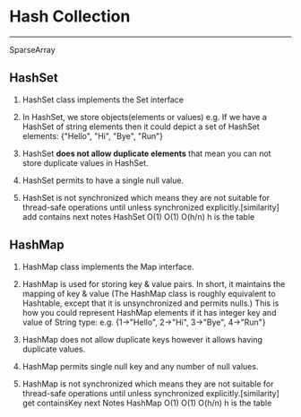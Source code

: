 # Hash Collection

---

SparseArray

## HashSet

1. HashSet class implements the Set interface

2. In HashSet, we store objects(elements or values) e.g. If we have a HashSet of string elements then it could depict a set of HashSet elements: {"Hello", "Hi", "Bye", "Run"}

3. HashSet **does not allow duplicate elements** that mean you can not store duplicate values in HashSet.

4. HashSet permits to have a single null value.

5. HashSet is not synchronized which means they are not suitable for thread-safe operations until unless synchronized explicitly.[similarity]
    add contains next notes
    HashSet O(1) O(1) O(h/n) h is the table

## HashMap

1. HashMap class implements the Map interface.

2. HashMap is used for storing key & value pairs. In short, it maintains the mapping of key & value (The HashMap class is roughly equivalent to Hashtable, except that it is unsynchronized and permits nulls.) This is how you could represent HashMap elements if it has integer key and value of String type: e.g. {1->"Hello", 2->"Hi", 3->"Bye", 4->"Run"}

3. HashMap does not allow duplicate keys however it allows having duplicate values.

4. HashMap permits single null key and any number of null values.

5. HashMap is not synchronized which means they are not suitable for thread-safe operations until unless synchronized explicitly.[similarity]
    get containsKey next Notes
    HashMap O(1) O(1) O(h/n) h is the table
